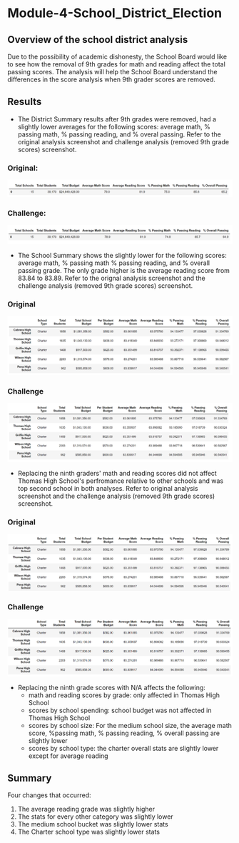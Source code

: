 # Module-4-School_District_Election
## Overview of the school district analysis
Due to the possibility of academic dishonesty, the School Board would like to see how the removal of 9th grades for math and reading affect the total passing scores. The analysis will help the School Board understand the differences in the score analysis when 9th grader scores are removed.

## Results
- The District Summary results after 9th grades were removed, had a slightly lower averages for the following scores: average math, % passing math, % passing reading, and % overal passing. Refer to the original analysis screenshot and challenge analysis (removed 9th grade scores) screenshot.
### Original:
![Image](https://github.com/cstern28/Module-4-School_District_Election/blob/main/School_District_Analysis/Resources/school_district_original.png)
### Challenge:
![Image](https://github.com/cstern28/Module-4-School_District_Election/blob/main/School_District_Analysis/Resources/school_district_challenge.png)

- The School Summary shows the slightly lower for the following scores: average math, % passing math % passing reading, and % overall passing grade. The only grade higher is the average reading score from 83.84 to 83.89. Refer to the orignal analysis screenshot and the challenge analysis (removed 9th grade scores) screenshot.
### Original
![Image](https://github.com/cstern28/Module-4-School_District_Election/blob/main/School_District_Analysis/Resources/school_summary_original.png)
### Challenge
![Image](https://github.com/cstern28/Module-4-School_District_Election/blob/main/School_District_Analysis/Resources/school_summary_challenge.png)

- Replacing the ninth graders' math and reading scores did not affect Thomas High School's perfromance relative to other schools and was top second school in both analyses. Refer to original analysis screenshot and the challenge analysis (removed 9th grade scores) screenshot.
### Original
![Image](https://github.com/cstern28/Module-4-School_District_Election/blob/main/School_District_Analysis/Resources/relative_toother_schools_original.png)
### Challenge
![Image](https://github.com/cstern28/Module-4-School_District_Election/blob/main/School_District_Analysis/Resources/relative_toother_schools_challenge.png)

- Replacing the ninth grade scores with N/A affects the following:
  - math and reading scores by grade: only affected in Thomas High School
  - scores by school spending: school budget was not affected in Thomas High School
  - scores by school size: For the medium school size, the average math score, %passing math, % passing reading, % overall passing are slightly lower
  - scores by school type: the charter overall stats are slightly lower except for average reading

## Summary
Four changes that occurred:
1. The average reading grade was slightly higher
2. The stats for every other category was slightly lower
3. The medium school bucket was slightly lower stats
4. The Charter school type was slightly lower stats
